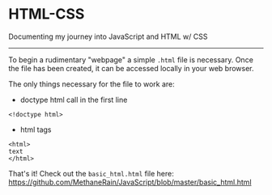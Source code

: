 # HTML-CSS
Documenting my journey into JavaScript and HTML w/ CSS

---

To begin a rudimentary "webpage" a simple ```.html``` file is necessary. Once the file has been created, it can be accessed locally in your web browser.

The only things necessary for the file to work are:
* doctype html call in the first line
```
<!doctype html>
```

* html tags

```
<html>
text
</html>
```

That's it! Check out the ```basic_html.html``` file here: https://github.com/MethaneRain/JavaScript/blob/master/basic_html.html
